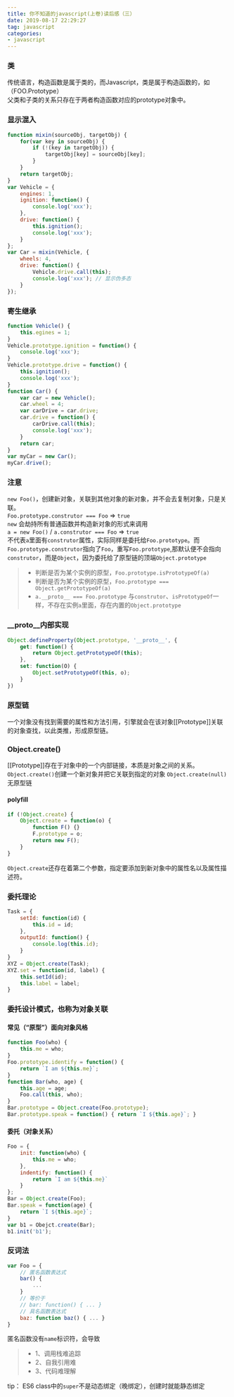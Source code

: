 ```yaml
---
title: 你不知道的javascript(上卷)读后感（三）
date: 2019-08-17 22:29:27
tag: javascript
categories:
- javascript
---
```


### 类
传统语言，构造函数是属于类的，而Javascript，类是属于构造函数的，如（FOO.Prototype）  
父类和子类的关系只存在于两者构造函数对应的prototype对象中。

### 显示混入
```javascript
function mixin(sourceObj, targetObj) {
    for(var key in sourceObj) {
        if (!(key in targetObj)) {
            targetObj[key] = sourceObj[key];
        }
    }
    return targetObj;
}
var Vehicle = {
    engines: 1,
    ignition: function() {
        console.log('xxx');
    },
    drive: function() {
        this.ignition();
        console.log('xxx');
    }
};
var Car = mixin(Vehicle, {
    wheels: 4,
    drive: function() {
        Vehicle.drive.call(this);
        console.log('xxx'); // 显示伪多态
    }
});
```
### 寄生继承
```javascript
function Vehicle() {
    this.egines = 1;
}
Vehicle.prototype.ignition = function() {
    console.log('xxx');
}
Vehicle.prototype.drive = function() {
    this.ignition();
    console.log('xxx');
}
function Car() {
    var car = new Vehicle();
    car.wheel = 4;
    var carDrive = car.drive;
    car.drive = function() {
        carDrive.call(this);
        console.log('xxx');
    }
    return car;
}
var myCar = new Car();
myCar.drive();
```
### 注意
`new Foo()`，创建新对象，关联到其他对象的新对象，并不会去复制对象，只是关联。  
`Foo.prototype.construtor === Foo` => `true`  
`new` 会劫持所有普通函数并构造新对象的形式来调用  
`a = new Foo()` / `a.construtor === Foo` => `true`  
不代表`a`里面有`construtor`属性，实际同样是委托给`Foo.prototype`。而`Foo.prototype.construtor`指向了`Foo`，重写`Foo.prototype`,那默认便不会指向`construtor`，而是`Object`，因为委托给了原型链的顶端`Object.prototype`  
> * 判断是否为某个实例的原型，`Foo.prototype.isPrototypeOf(a)`
> * 判断是否为某个实例的原型，`Foo.prototype === Object.getPrototypeOf(a)`
> * `a.__proto__ === Foo.prototype`
与`construtor`、`isPrototypeOf`一样，不存在实例`a`里面，存在内置的`Object.prototype `

### __proto__内部实现
```javascript 
Object.defineProperty(Object.prototype, '__proto__', {
    get: function() {
        return Object.getPrototypeOf(this);
    },
    set: function(O) {
        Object.setPrototypeOf(this, o);
    }
})
```


### 原型链
一个对象没有找到需要的属性和方法引用，引擎就会在该对象[[Prototype]]关联的对象查找，以此类推，形成原型链。

### Object.create()
[[Prototype]]存在于对象中的一个内部链接，本质是对象之间的关系。
`Object.create()`创建一个新对象并把它关联到指定的对象
`Object.create(null)`无原型链  
#### polyfill
```javascript
if (!Object.create) {
    Object.create = function(o) {
        function F() {}
        F.prototype = o;
        return new F();
    }
}
```
`Object.create`还存在着第二个参数，指定要添加到新对象中的属性名以及属性描述符。

### 委托理论
```javascript
Task = {
    setId: function(id) {
        this.id = id;
    },
    outputId: function() {
        console.log(this.id);
    }
}
XYZ = Object.create(Task);
XYZ.set = function(id, label) {
    this.setId(id);
    this.label = label;
}
```
### 委托设计模式，也称为对象关联
#### 常见（“原型”）面向对象风格
```javascript
function Foo(who) {
    this.me = who;
}
Foo.prototype.identify = function() {
    return `I am ${this.me}`;
}
function Bar(who, age) {
    this.age = age;
    Foo.call(this, who);
}
Bar.prototype = Object.create(Foo.prototype);
Bar.prototype.speak = function() { return `I ${this.age}`; }
```
#### 委托（对象关系）
```javascript
Foo = {
    init: function(who) {
        this.me = who;
    },
    indentify: function() {
        return `I am ${this.me}`
    }
};
Bar = Object.create(Foo);
Bar.speak = function(age) {
    return `I ${this.age}`; 
}
var b1 = Obejct.create(Bar);
b1.init('b1');
```
### 反词法
```javascript
var Foo = {
    // 匿名函数表达式
    bar() {
        ...
    }
    // 等价于
    // bar: function() { ... }
    // 具名函数表达式
    baz: function baz() { ... }
}
```
匿名函数没有`name`标识符，会导致
> * 1、调用栈难追踪
> * 2、自我引用难
> * 3、代码难理解

tip： ES6 class中的`super`不是动态绑定（晚绑定），创建时就能静态绑定